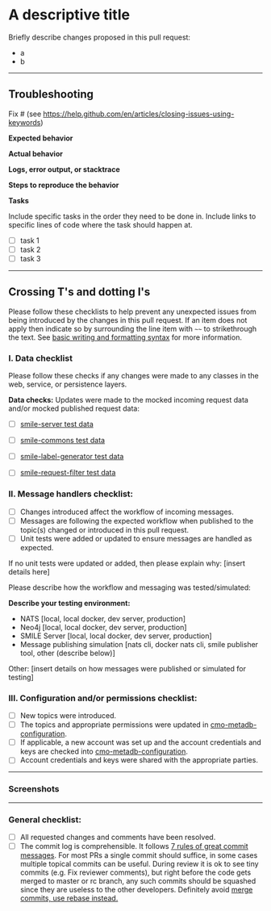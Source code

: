 # A descriptive title

Briefly describe changes proposed in this pull request:
- a
- b 

---
## Troubleshooting

Fix # (see https://help.github.com/en/articles/closing-issues-using-keywords)

**Expected behavior**

**Actual behavior**

**Logs, error output, or stacktrace**

**Steps to reproduce the behavior**

**Tasks**

Include specific tasks in the order they need to be done in. Include links to specific lines of code where the task should happen at. 

- [ ] task 1
- [ ] task 2
- [ ] task 3

---
## Crossing T's and dotting I's

Please follow these checklists to help prevent any unexpected issues from being introduced by the changes in this pull request. If an item does not apply then indicate so by surrounding the line item with `~~` to strikethrough the text. See [basic writing and formatting syntax](https://docs.github.com/en/github/writing-on-github/getting-started-with-writing-and-formatting-on-github/basic-writing-and-formatting-syntax) for more information.

### I. Data checklist
Please follow these checks if any changes were made to any classes in the web, service, or persistence layers.

**Data checks:**
Updates were made to the mocked incoming request data and/or mocked published request data:

- [ ] [smile-server test data](https://github.com/mskcc/smile-server/tree/master/service/src/test/resources/data)
- [ ] [smile-commons test data](https://github.com/mskcc/smile-commons/tree/master/src/test/resources/data)
- [ ] [smile-label-generator test data](https://github.com/mskcc/smile-label-generator/tree/master/src/test/resources/data)
- [ ] [smile-request-filter test data](https://github.com/mskcc/smile-request-filter/tree/master/src/test/resources/data)


### II. Message handlers checklist:
- [ ] Changes introduced affect the workflow of incoming messages.
- [ ] Messages are following the expected workflow when published to the topic(s) changed or introduced in this pull request.
- [ ] Unit tests were added or updated to ensure messages are handled as expected.

If no unit tests were updated or added, then please explain why: [insert details here]

Please describe how the workflow and messaging was tested/simulated:

**Describe your testing environment:**

- NATS [local, local docker, dev server, production]
- Neo4j [local, local docker, dev server, production]
- SMILE Server [local, local docker, dev server, production]
- Message publishing simulation [nats cli, docker nats cli, smile publisher tool, other (describe below)]

Other: [insert details on how messages were published or simulated for testing]

### III. Configuration and/or permissions checklist:
- [ ] New topics were introduced.
- [ ] The topics and appropriate permissions were updated in [cmo-metadb-configuration](https://github.mskcc.org/cmo/cmo-metadb-configuration).
- [ ] If applicable, a new account was set up and the account credentials and keys are checked into [cmo-metadb-configuration](https://github.mskcc.org/cmo/cmo-metadb-configuration).
- [ ] Account credentials and keys were shared with the appropriate parties.

---
### Screenshots

---
### General checklist:
- [ ] All requested changes and comments have been resolved.
- [ ] The commit log is comprehensible. It follows [7 rules of great commit messages](http://chris.beams.io/posts/git-commit/). For most PRs a single commit should suffice, in some cases multiple topical commits can be useful. During review it is ok to see tiny commits (e.g. Fix reviewer comments), but right before the code gets merged to master or rc branch, any such commits should be squashed since they are useless to the other developers. Definitely avoid [merge commits, use rebase instead.](http://nathanleclaire.com/blog/2014/09/14/dont-be-scared-of-git-rebase/)
